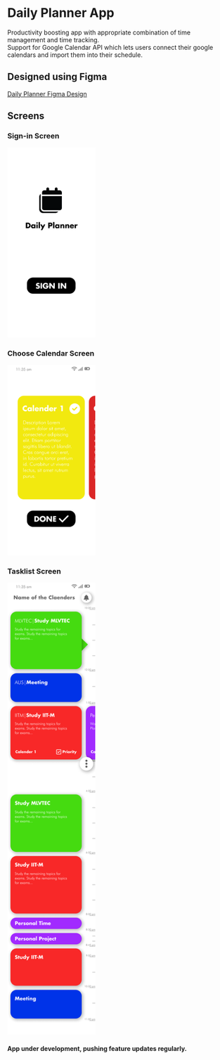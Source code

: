 # Daily Planner App
Productivity boosting app with appropriate combination of time management and time tracking.\
Support for Google Calendar API which lets users connect their google calendars and import them into their schedule.

## Designed using Figma
[Daily Planner Figma Design](https://www.figma.com/file/ZS8B0iCLVjNZyMUrLSj0Z6/Daily-Planner?node-id=51%3A131)

## Screens
### Sign-in Screen
<img src="/design_snapshots/SignIn.png" alt="SignIn.png" style="width: 200px;" />

### Choose Calendar Screen
<img src="/design_snapshots/ChooseCalendar.png" alt="ChooseCalendar.png" style="width: 200px;"/>

### Tasklist Screen
<img src="/design_snapshots/Tasklist.png" alt="Tasklist.png" style="width: 200px;"/>


#### App under development, pushing feature updates regularly.